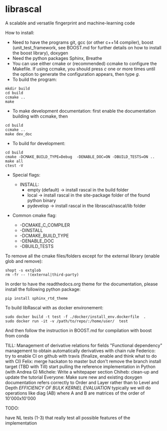 # librascal
A scalable and versatile fingerprint and machine-learning code

How to install:
* Need to have the programs git, gcc (or other c++14 compiler), boost (unit_test_framework, see BOOST.md for further details on how to install the boost library), doxygen
* Need the python packages Sphinx, Breathe 
* You can use either cmake or (recommended) ccmake to configure the Makefile. If using ccmake, you should press *c* one or more times until the option to generate the configuration appears, then type *g*.
* To build the program: 
```Shell
mkdir build 
cd build 
ccmake .. 
make
``` 
* To make development documentation: first enable the documentation building with ccmake, then
```Shell
cd build 
ccmake ..
make dev_doc
``` 

* To build for development:
```Shell
cd build 
cmake -DCMAKE_BUILD_TYPE=Debug  -DENABLE_DOC=ON -DBUILD_TESTS=ON ..
make all
ctest -V
```

* Special flags:
  + INSTALL:
    + empty (default) -> install rascal in the build folder
    + local -> install rascal in the site-package folder of the found python binary
    + pydevelop -> install rascal in the librascal/rascal/lib folder

* Common cmake flag:
  + -DCMAKE_C_COMPILER
  + -DINSTALL
  + -DCMAKE_BUILD_TYPE
  + -DENABLE_DOC
  + -DBUILD_TESTS



To remove all the cmake files/folders except for the external library (enable glob and remove):
```
shopt -s extglob
rm -fr -- !(external|third-party) 
```
In order to have the readthedocs.org theme for the documentation, please install the following python package:
```Shell
pip install sphinx_rtd_theme
```

To build libRascal with as docker environement:
```
sudo docker build -t test -f ./docker/install_env.dockerfile  .
sudo docker run -it -v /path/to/repo/:/home/user/  test
```
And then follow the instruction in BOOST.md for compilation with boost from conda 


TILL:
Management of derivative relations for fields
"Functional dependency" management to obtain automatically derivatives with chain rule 
Federico:
try to enable CI on github with travis (finalize, enable and think what to do with CI)
Felix:
merge hackaton to master but don't remove the branch
install target (TBD with Till)
start pulling the reference implementation in Python (with Andrea G)
Michele:
Write a whitepaper section
Chiheb:
clean-up and update the tutorial
Everyone:
Make sure new and existing doxygen documentation refers correctly to Order and Layer rather than to Level and Depth
*EFFICIENCY OF BULK KERNEL EVALUATION*
typically we will do operations like diag (AB) where A and B are matrices of the order of 10'000x10'000


TODO:

have NL tests (1-3) that really test all possible features of the implementation